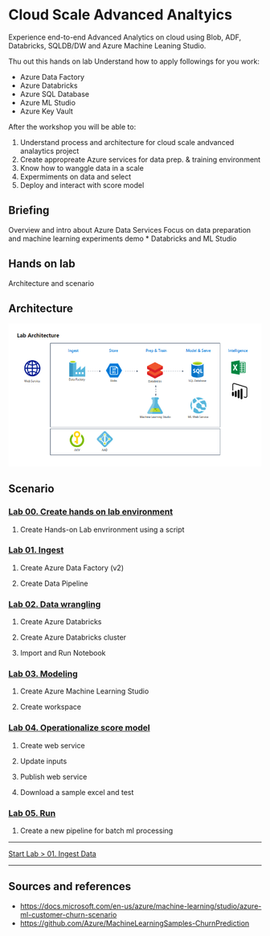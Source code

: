 # Cloud Scale Advanced Analtyics

Experience end-to-end Advanced Analytics on cloud using Blob, ADF, Databricks, SQLDB/DW and Azure Machine Leaning Studio.

Thu out this hands on lab Understand how to apply followings for you work:

* Azure Data Factory
* Azure Databricks
* Azure SQL Database
* Azure ML Studio
* Azure Key Vault

After the workshop you will be able to:

1. Understand process and architecture for cloud scale andvanced analaytics project
1. Create appropreate Azure services for data prep. & training environment
1. Know how to wanggle data in a scale
1. Expermiments on data and select  
1. Deploy and interact with score model

## Briefing

Overview and intro about Azure Data Services
Focus on data preparation and machine learning experiments
demo
	* Databricks and ML Studio

## Hands on lab
Architecture and scenario

## Architecture
![overallarch](./images/arch99.png)

## Scenario

### [Lab 00. Create hands on lab environment](https://github.com/xlegend1024/az-cloudscale-adv-analytics/blob/master/00.SetupEnv.md)

1. Create Hands-on Lab envrironment using a script

### [Lab 01. Ingest](https://github.com/xlegend1024/az-cloudscale-adv-analytics/blob/master/01Ingest.md)

1. Create Azure Data Factory (v2)

1. Create Data Pipeline

### [Lab 02. Data wrangling](https://github.com/xlegend1024/az-cloudscale-adv-analytics/blob/master/02DataWrangling.md)

1. Create Azure Databricks

1. Create Azure Databricks cluster

1. Import and Run Notebook

### [Lab 03. Modeling](https://github.com/xlegend1024/az-cloudscale-adv-analytics/blob/master/03Modeling.md)

1. Create Azure Machine Learning Studio

1. Create workspace

### [Lab 04. Operationalize score model](https://github.com/xlegend1024/az-cloudscale-adv-analytics/blob/master/04Operationalization.md)

1. Create web service

1. Update inputs

1. Publish web service

1. Download a sample excel and test

### [Lab 05. Run](https://github.com/xlegend1024/az-cloudscale-adv-analytics/blob/master/05RunMLBatch.md)

1. Create a new pipeline for batch ml processing

---
[Start Lab > 01. Ingest Data](https://github.com/xlegend1024/az-cloudscale-adv-analytics/blob/master/01Ingest.md)

---

## Sources and references
* https://docs.microsoft.com/en-us/azure/machine-learning/studio/azure-ml-customer-churn-scenario
* https://github.com/Azure/MachineLearningSamples-ChurnPrediction 